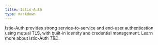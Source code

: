 ```yaml
---
title: Istio-Auth
type: markdown
---
```

Istio-Auth provides strong service-to-service and end-user authentication using mutual TLS, with built-in identity and
credential management. Learn more about Istio-Auth *TBD*.
